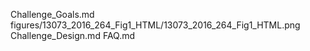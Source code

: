 Challenge_Goals.md
figures/13073_2016_264_Fig1_HTML/13073_2016_264_Fig1_HTML.png
Challenge_Design.md
FAQ.md
